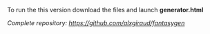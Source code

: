 To run the this version download the files and launch **generator.html**


*Complete repository: https://github.com/alxgiraud/fantasygen*


